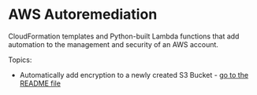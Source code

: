 # AWS Autoremediation

CloudFormation templates and Python-built Lambda functions that add automation to the management and security of an AWS account.

Topics:

* Automatically add encryption to a newly created S3 Bucket - [go to the README file](https://github.com/SharinaS/AWS-Security-Remediation/tree/main/S3_Encryption)


